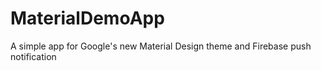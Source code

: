 # MaterialDemoApp
A simple app for Google's new Material Design theme and Firebase push notification

